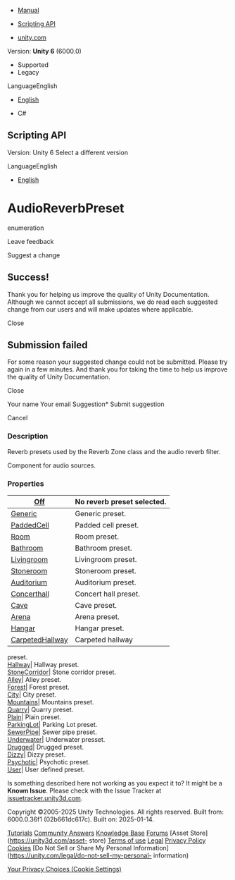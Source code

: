 [ ]()

  * [Manual](../Manual/index.html)
  * [Scripting API](../ScriptReference/index.html)

  * [unity.com](https://unity.com/)

Version: **Unity 6** (6000.0)

  * Supported
  * Legacy

LanguageEnglish

  * [English]()

  * C#

[ ](https://docs.unity3d.com)

## Scripting API

Version: Unity 6 Select a different version

LanguageEnglish

  * [English]()

# AudioReverbPreset

enumeration

Leave feedback

Suggest a change

## Success!

Thank you for helping us improve the quality of Unity Documentation. Although
we cannot accept all submissions, we do read each suggested change from our
users and will make updates where applicable.

Close

## Submission failed

For some reason your suggested change could not be submitted. Please <a>try
again</a> in a few minutes. And thank you for taking the time to help us
improve the quality of Unity Documentation.

Close

Your name Your email Suggestion* Submit suggestion

Cancel

[ ]()

### Description

Reverb presets used by the Reverb Zone class and the audio reverb filter.

Component for audio sources.

### Properties

[Off](AudioReverbPreset.Off.html)| No reverb preset selected.  
---|---  
[Generic](AudioReverbPreset.Generic.html)| Generic preset.  
[PaddedCell](AudioReverbPreset.PaddedCell.html)| Padded cell preset.  
[Room](AudioReverbPreset.Room.html)| Room preset.  
[Bathroom](AudioReverbPreset.Bathroom.html)| Bathroom preset.  
[Livingroom](AudioReverbPreset.Livingroom.html)| Livingroom preset.  
[Stoneroom](AudioReverbPreset.Stoneroom.html)| Stoneroom preset.  
[Auditorium](AudioReverbPreset.Auditorium.html)| Auditorium preset.  
[Concerthall](AudioReverbPreset.Concerthall.html)| Concert hall preset.  
[Cave](AudioReverbPreset.Cave.html)| Cave preset.  
[Arena](AudioReverbPreset.Arena.html)| Arena preset.  
[Hangar](AudioReverbPreset.Hangar.html)| Hangar preset.  
[CarpetedHallway](AudioReverbPreset.CarpetedHallway.html)| Carpeted hallway
preset.  
[Hallway](AudioReverbPreset.Hallway.html)| Hallway preset.  
[StoneCorridor](AudioReverbPreset.StoneCorridor.html)| Stone corridor preset.  
[Alley](AudioReverbPreset.Alley.html)| Alley preset.  
[Forest](AudioReverbPreset.Forest.html)| Forest preset.  
[City](AudioReverbPreset.City.html)| City preset.  
[Mountains](AudioReverbPreset.Mountains.html)| Mountains preset.  
[Quarry](AudioReverbPreset.Quarry.html)| Quarry preset.  
[Plain](AudioReverbPreset.Plain.html)| Plain preset.  
[ParkingLot](AudioReverbPreset.ParkingLot.html)| Parking Lot preset.  
[SewerPipe](AudioReverbPreset.SewerPipe.html)| Sewer pipe preset.  
[Underwater](AudioReverbPreset.Underwater.html)| Underwater presset.  
[Drugged](AudioReverbPreset.Drugged.html)| Drugged preset.  
[Dizzy](AudioReverbPreset.Dizzy.html)| Dizzy preset.  
[Psychotic](AudioReverbPreset.Psychotic.html)| Psychotic preset.  
[User](AudioReverbPreset.User.html)| User defined preset.  
  
Is something described here not working as you expect it to? It might be a
**Known Issue**. Please check with the Issue Tracker at
[issuetracker.unity3d.com](https://issuetracker.unity3d.com).

Copyright ©2005-2025 Unity Technologies. All rights reserved. Built from:
6000.0.36f1 (02b661dc617c). Built on: 2025-01-14.

[Tutorials](https://unity3d.com/learn) [Community
Answers](https://answers.unity3d.com) [Knowledge
Base](https://support.unity3d.com/hc/en-us)
[Forums](https://forum.unity3d.com) [Asset Store](https://unity3d.com/asset-
store) [Terms of use](https://docs.unity3d.com/Manual/TermsOfUse.html)
[Legal](https://unity.com/legal) [Privacy
Policy](https://unity.com/legal/privacy-policy)
[Cookies](https://unity.com/legal/cookie-policy) [Do Not Sell or Share My
Personal Information](https://unity.com/legal/do-not-sell-my-personal-
information)

[Your Privacy Choices (Cookie Settings)](javascript:void\(0\);)

